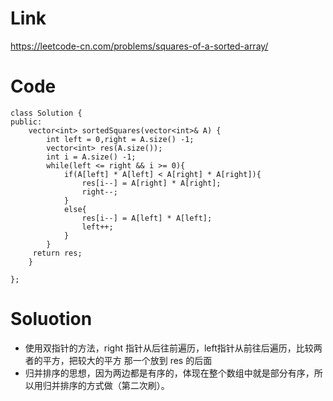# Link 
https://leetcode-cn.com/problems/squares-of-a-sorted-array/
# Code
    class Solution {
    public:
        vector<int> sortedSquares(vector<int>& A) {
            int left = 0,right = A.size() -1;
            vector<int> res(A.size());  
            int i = A.size() -1;
            while(left <= right && i >= 0){
                if(A[left] * A[left] < A[right] * A[right]){
                    res[i--] = A[right] * A[right];
                    right--;
                }
                else{
                    res[i--] = A[left] * A[left];
                    left++;
                }
            }
         return res;
        }

    };
# Soluotion
  * 使用双指针的方法，right 指针从后往前遍历，left指针从前往后遍历，比较两者的平方，把较大的平方 那一个放到 res 的后面
  * 归并排序的思想，因为两边都是有序的，体现在整个数组中就是部分有序，所以用归并排序的方式做（第二次刷）。
